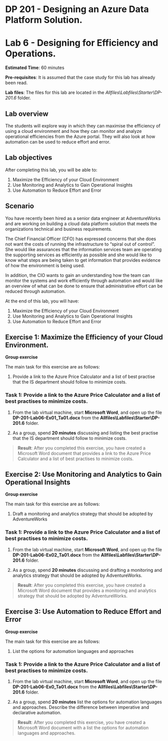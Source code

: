 # DP 201 - Designing an Azure Data Platform Solution.
# Lab 6 - Designing for Efficiency and Operations.

**Estimated Time**: 60 minutes

**Pre-requisites**: It is assumed that the case study for this lab has already been read.

**Lab files**: The files for this lab are located in the _Allfiles\Labfiles\Starter\DP-201.6_ folder.

## Lab overview

The students will explore way in which they can maximise the efficiency of using a cloud environment and how they can monitor and analyze operational efficiencies from the Azure portal. They will also look at how automation can be used to reduce effort and error.

## Lab objectives
  
After completing this lab, you will be able to:

1. Maximize the Efficiency of your Cloud Environment
1. Use Monitoring and Analytics to Gain Operational Insights
1. Use Automation to Reduce Effort and Error

## Scenario
  
You have recently been hired as a senior data engineer at AdventureWorks and are working on building a cloud data platform solution that meets the organizations technical and business requirements.

The Chief Financial Officer (CFO) has expressed concerns that she does not want the costs of running the infrastructure to “spiral out of control”. She would like assurances that the information services team are operating the supporting services as efficiently as possible and she would like to know what steps are being taken to get information that provides evidence of how the environment is being used.

In addition, the CIO wants to gain an understanding how the team can monitor the systems and work efficiently through automation and would like an overview of what can be done to ensure that administrative effort can be reduced through automation.

At the end of this lab, you will have:

1. Maximize the Efficiency of your Cloud Environment
1. Use Monitoring and Analytics to Gain Operational Insights
1. Use Automation to Reduce Effort and Error

## Exercise 1: Maximize the Efficiency of your Cloud Environment.

**Group exercise**
  
The main task for this exercise are as follows:

1. Provide a link to the Azure Price Calculator and a list of best practise that the IS department should follow to minimize costs.

### Task 1: Provide a link to the Azure Price Calculator and a list of best practises to minimize costs.

1. From the lab virtual machine, start **Microsoft Word**, and open up the file **DP-201-Lab06-Ex01_Ta01.docx** from the **Allfiles\Labfiles\Starter\DP-201.6** folder.

1. As a group, spend **20 minutes** discussing and listing the best practise that the IS department should follow to minimize costs.

> **Result**: After you completed this exercise, you have created a Microsoft Word document that provides a link to the Azure Price Calculator and a list of best practises to minimize costs.

## Exercise 2: Use Monitoring and Analytics to Gain Operational Insights

**Group exercise**
  
The main task for this exercise are as follows:

1. Draft a monitoring and analytics strategy that should be adopted by AdventureWorks

### Task 1: Provide a link to the Azure Price Calculator and a list of best practises to minimize costs.

1. From the lab virtual machine, start **Microsoft Word**, and open up the file **DP-201-Lab06-Ex02_Ta01.docx** from the **Allfiles\Labfiles\Starter\DP-201.6** folder.

1. As a group, spend **20 minutes** discussing and drafting a monitoring and analytics strategy that should be adopted by AdventureWorks.

> **Result**: After you completed this exercise, you have created a Microsoft Word document that provides a monitoring and analytics strategy that should be adopted by AdventureWorks.

## Exercise 3: Use Automation to Reduce Effort and Error

**Group exercise**
  
The main task for this exercise are as follows:

1. List the options for automation languages and approaches

### Task 1: Provide a link to the Azure Price Calculator and a list of best practises to minimize costs.

1. From the lab virtual machine, start **Microsoft Word**, and open up the file **DP-201-Lab06-Ex0_Ta01.docx** from the **Allfiles\Labfiles\Starter\DP-201.6** folder.

1. As a group, spend **20 minutes** list the options for automation languages and approaches. Describe the difference between imperative and declarative automation.

> **Result**: After you completed this exercise, you have created a Microsoft Word document with a list the options for automation languages and approaches.
